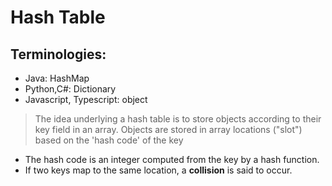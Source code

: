 # Hash Table

## Terminologies:

- Java: HashMap
- Python,C#: Dictionary
- Javascript, Typescript: object

> The idea underlying a hash table is to store objects according to their key field in an array.
> Objects are stored in array locations ("slot") based on the 'hash code' of the key

- The hash code is an integer computed from the key by a hash function.
- If two keys map to the same location, a **collision** is said to occur.